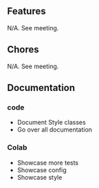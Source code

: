 ## Features
N/A. See meeting.

## Chores
N/A. See meeting.

## Documentation
### code
- Document Style classes
- Go over all documentation
### Colab
- Showcase more tests
- Showcase config
- Showcase style